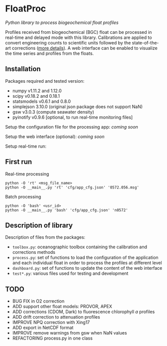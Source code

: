 FloatProc
=========
_Python library to process biogeochemical float profiles_

Profiles received from biogeochemical (BGC) float can be processed in real-time and delayed mode with this library. Calibrations are applied to convert engineering counts to scientific units followed by the state-of-the-art corrections ([more details](ftp://misclab.umeoce.maine.edu/floats/README.html)). A web interface can be enabled to visualize the time series and profiles from the floats.

## Installation
Packages required and tested version:

  - numpy v1.11.2 and 1.12.0
  - scipy v0.18.2 and 0.18.1
  - statsmodels v0.6.1 and 0.8.0
  - simplejson 3.10.0 (original json package does not support NaN)
  - gsw v3.0.3 (compute seawater density)
  - pyinotify v0.9.6 [optional, to run real-time monitoring files]

Setup the configuration file for the processing app:
  *coming soon*

Setup the web interface (optional):
  *coming soon*

Setup real-time run:

## First run
Real-time processing

    python -O 'rt' <msg_file_name>
    python -O __main__.py 'rt' 'cfg/app_cfg.json' '0572.056.msg'

Batch processing

    python -O 'bash' <usr_id>
    python -O __main__.py 'bash' 'cfg/app_cfg.json' 'n0572'

## Description of library
Description of files from the packages:

 - `toolbox.py`: oceanographic toolbox containing the calibration and corrections methods
 - `process.py`: set of functions to load the configuration of the application and each individual float in order to process the profiles at different level
 - `dashboard.py`: set of functions to update the content of the web interface
 - `test*.py`: various files used for testing and development

## TODO
  - BUG FIX in O2 correction
  - ADD support other float models: PROVOR, APEX
  - ADD corrections (CDOM, Dark) to fluorescence chlorophyll *a* profiles
  - ADD drift correction to attenuation profiles
  - IMPROVE NPQ correction with Xing17
  - ADD export in NetCDF format
  - IMPROVE remove warnings from gsw when NaN values
  - REFACTORING process.py in one class